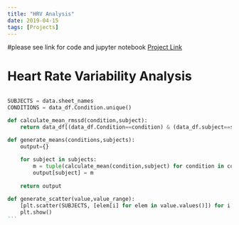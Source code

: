 ```yaml
---
title: "HRV Analysis"
date: 2019-04-15
tags: [Projects]
---
```


#please see link for code and jupyter notebook
[Project Link](https://github.com/cullinap/hrv_analysis/blob/master/hrv_data_exploration-Copy1.ipynb)

# Heart Rate Variability Analysis


```python

SUBJECTS = data.sheet_names
CONDITIONS = data_df.Condition.unique()

def calculate_mean_rmssd(condition,subject):
    return data_df[(data_df.Condition==condition) & (data_df.subject==subject)].RMSSD.mean()

def generate_means(conditions,subjects):
    output={}
    
    for subject in subjects:
        m = tuple(calculate_mean(condition,subject) for condition in conditions)
        output[subject] = m
    
    return output

def generate_scatter(value,value_range):
    [plt.scatter(SUBJECTS, [elem[i] for elem in value.values()]) for i in range(value_range)]
    plt.show()
'''